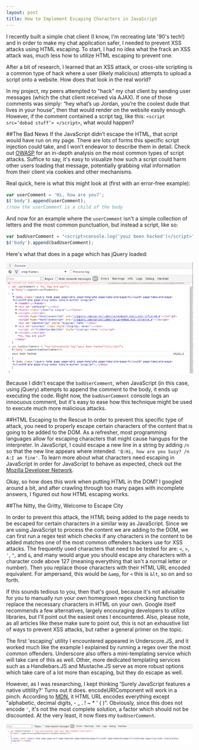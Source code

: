 ```yaml
---
layout: post
title: How to Implement Escaping Characters in JavaScript
---
```

I recently built a simple chat client (I know, I'm recreating late '90's tech!) and in order to make my chat application safer, I needed to prevent XSS attacks using HTML escaping. To start, I had no idea what the frack an XSS attack was, much less how to utilize HTML escaping to prevent one.

After a bit of research, I learned that an XSS attack, or cross-site scripting is a common type of hack where a user (likely malicious) attempts to upload a script onto a website. How does that look in the real world?

In my project, my peers attempted to "hack" my chat client by sending user messages (which the chat client received via AJAX). If one of those comments was simply: “hey what’s up Jordan, you’re the coolest dude that lives in your house”, then that would render on the website easily enough. However, if the comment contained a script tag, like this: `<script src=‘dobad stuff’> </script>`, what would happen?

##The Bad News
If the JavaScript didn’t escape the HTML, that script would have run on my page. There are lots of forms this specific script injection could take, and I won’t endeavor to describe them in detail. Check out [OWASP](https://www.owasp.org/index.php/Cross-site_Scripting_(XSS)) for an in-depth analysis on the most common types of script attacks. Suffice to say, it's easy to visualize how such a script could harm other users loading that message, potentially grabbing vital information from their client via cookies and other mechanisms.

Real quick, here is what this might look at (first with an error-free example):

```javascript
var userComment = 'Hi, how are you?';
$('body').append(userComment);
//now the userComment is a child of the body
```
And now for an example where the `userComment` isn't a simple collection of letters and the most common punctuation, but instead a script, like so:

```javascript
var badUserComment = "<script>console.log('youz been hacked')</script>";
$('body').append(badUserComment);
```
Here's what that does in a page which has jQuery loaded:

![](../images/htmlnonescapedconsolelog.png)

Because I didn't escape the `badUserComment`, when JavaScript (in this case, using jQuery) attempts to append the comment to the body, it ends up executing the code. Right now, the `badUserComment` console logs an innocuous comment, but it's easy to ease how this technique might be used to execute much more malicious attacks.

##HTML Escaping to the Rescue
In order to prevent this specific type of attack, you need to properly escape certain characters of the content that is going to be added to the DOM. As a refresher, most programming languages allow for escaping characters that might cause hangups for the interpreter. In JavaScript, I could escape a new line in a string by adding `/n` so that the new line appears where intended. `'Q:Hi, how are you Susy? /n A:I am fine'`. To learn more about what characters need escaping in JavaScript in order for JavaScript to behave as expected, check out the [Mozilla Developer Network](https://msdn.microsoft.com/en-us/library/2yfce773(v=vs.94).aspx).

Okay, so how does this work when putting HTML in the DOM? I googled around a bit, and after crawling through too many pages with incomplete answers, I figured out how HTML escaping works.

##The Nitty, the Gritty, Welcome to Escape City

In order to prevent this attack, the HTML being added to the page needs to be escaped for certain characters in a similar way as JavaScript. Since we are using JavaScript to process the content we are adding to the DOM, we can first run a regex test which checks if any characters in the content to be added matches one of the most common offenders hackers use for XSS attacks. The frequently used characters that need to be tested for are: `<`, `>`, `'`, `"`, and `&`, and many would argue you should escape any characters with a character code above 127 (meaning everything that isn't a normal letter or number). Then you replace those characters with their HTML URL encoded equivalent. For ampersand, this would be `&amp`, for `<` this is `&lt`, so on and so forth.

If this sounds tedious to you, then that's good, because it's not advisable for you to manually run your own homegrown regex checking function to replace the necessary characters in HTML on your own. Google itself recommends a few alternatives, largely encouraging developers to utilize libraries, but I'll point out the easiest ones I encountered. Also, please note, as all articles like these make sure to point out, this is not an exhaustive list of ways to prevent XSS attacks, but rather a general primer on the topic.

The first 'escaping' utility I encountered appeared in Underscore.JS, and it worked much like the example I explained by running a regex over the most common offenders. Underscore also offers a mini-templating service which will take care of this as well. Other, more dedicated templating services such as a Handlebars.JS and Mustache.JS serve as more robust options which take care of a lot more than escaping, but they do escape as well.

However, as I was researching, I kept thinking 'Surely JavaScript features a native utitility?' Turns out it does. encodeURIComponent will work in a pinch. According to [MDN](https://developer.mozilla.org/en-US/docs/Web/JavaScript/Reference/Global_Objects/encodeURIComponent), it HTML URL encodes everything except "alphabetic, decimal digits, - _ . ! ~ * ' ( )". Obviously, since this does not encode `'`, it's not the most complete solution, a factor which should not be discounted. At the very least, it now fixes my `badUserComment`.

![](../images/escaped.png)
